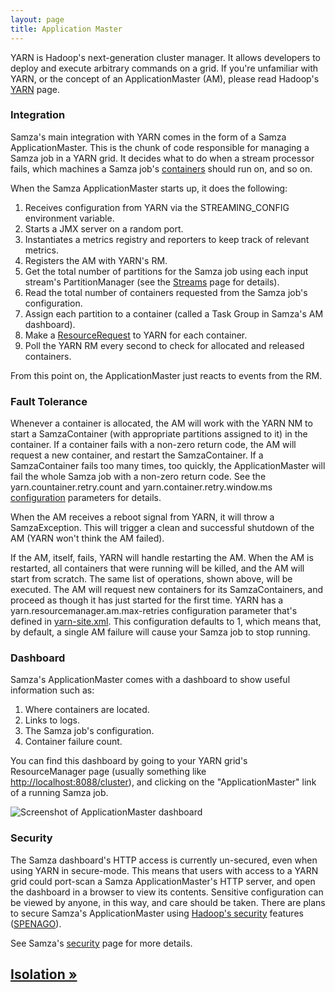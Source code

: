 ```yaml
---
layout: page
title: Application Master
---
```


YARN is Hadoop's next-generation cluster manager. It allows developers to deploy and execute arbitrary commands on a grid. If you're unfamiliar with YARN, or the concept of an ApplicationMaster (AM), please read Hadoop's [YARN](http://hadoop.apache.org/docs/current/hadoop-yarn/hadoop-yarn-site/YARN.html) page.

### Integration

Samza's main integration with YARN comes in the form of a Samza ApplicationMaster. This is the chunk of code responsible for managing a Samza job in a YARN grid. It decides what to do when a stream processor fails, which machines a Samza job's [containers](../container/samza-container.html) should run on, and so on.

When the Samza ApplicationMaster starts up, it does the following:

1. Receives configuration from YARN via the STREAMING_CONFIG environment variable.
2. Starts a JMX server on a random port.
3. Instantiates a metrics registry and reporters to keep track of relevant metrics.
4. Registers the AM with YARN's RM.
5. Get the total number of partitions for the Samza job using each input stream's PartitionManager (see the [Streams](../container/streams.html) page for details).
6. Read the total number of containers requested from the Samza job's configuration.
7. Assign each partition to a container (called a Task Group in Samza's AM dashboard).
8. Make a [ResourceRequest](http://hadoop.apache.org/docs/current/api/org/apache/hadoop/yarn/api/records/ResourceRequest.html) to YARN for each container.
9. Poll the YARN RM every second to check for allocated and released containers.

From this point on, the ApplicationMaster just reacts to events from the RM.

### Fault Tolerance

Whenever a container is allocated, the AM will work with the YARN NM to start a SamzaContainer (with appropriate partitions assigned to it) in the container. If a container fails with a non-zero return code, the AM will request a new container, and restart the SamzaContainer. If a SamzaContainer fails too many times, too quickly, the ApplicationMaster will fail the whole Samza job with a non-zero return code. See the yarn.countainer.retry.count and yarn.container.retry.window.ms [configuration](../jobs/configuration.html) parameters for details.

When the AM receives a reboot signal from YARN, it will throw a SamzaException. This will trigger a clean and successful shutdown of the AM (YARN won't think the AM failed).

If the AM, itself, fails, YARN will handle restarting the AM. When the AM is restarted, all containers that were running will be killed, and the AM will start from scratch. The same list of operations, shown above, will be executed. The AM will request new containers for its SamzaContainers, and proceed as though it has just started for the first time. YARN has a yarn.resourcemanager.am.max-retries configuration parameter that's defined in [yarn-site.xml](http://hadoop.apache.org/docs/current/hadoop-yarn/hadoop-yarn-common/yarn-default.xml). This configuration defaults to 1, which means that, by default, a single AM failure will cause your Samza job to stop running.

### Dashboard

Samza's ApplicationMaster comes with a dashboard to show useful information such as:

1. Where containers are located.
2. Links to logs.
3. The Samza job's configuration.
4. Container failure count.

You can find this dashboard by going to your YARN grid's ResourceManager page (usually something like [http://localhost:8088/cluster](http://localhost:8088/cluster)), and clicking on the "ApplicationMaster" link of a running Samza job.

<img src="/img/0.7.0/learn/documentation/yarn/samza-am-dashboard.png" alt="Screenshot of ApplicationMaster dashboard" class="diagram-large">

### Security

The Samza dashboard's HTTP access is currently un-secured, even when using YARN in secure-mode. This means that users with access to a YARN grid could port-scan a Samza ApplicationMaster's HTTP server, and open the dashboard in a browser to view its contents. Sensitive configuration can be viewed by anyone, in this way, and care should be taken. There are plans to secure Samza's ApplicationMaster using [Hadoop's security](http://docs.hortonworks.com/HDPDocuments/HDP1/HDP-1.3.0/bk_installing_manually_book/content/rpm-chap14-2-3-1.html) features ([SPENAGO](http://en.wikipedia.org/wiki/SPNEGO)).

See Samza's [security](../operations/security.html) page for more details.

## [Isolation &raquo;](isolation.html)
